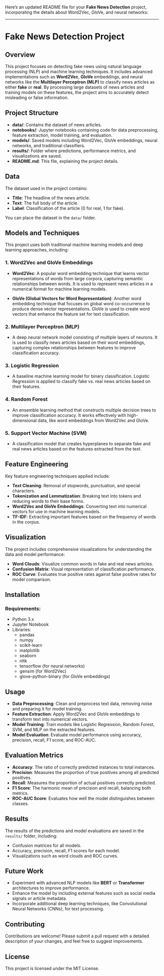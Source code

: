 Here’s an updated README file for your **Fake News Detection** project, incorporating the details about Word2Vec, GloVe, and neural networks:

---

# Fake News Detection Project

## Overview
This project focuses on detecting fake news using natural language processing (NLP) and machine learning techniques. It includes advanced implementations such as **Word2Vec**, **GloVe** embeddings, and neural networks like the **Multilayer Perceptron (MLP)** to classify news articles as either **fake** or **real**. By processing large datasets of news articles and training models on these features, the project aims to accurately detect misleading or false information.

## Project Structure
- **data/**: Contains the dataset of news articles.
- **notebooks/**: Jupyter notebooks containing code for data preprocessing, feature extraction, model training, and evaluation.
- **models/**: Saved models including Word2Vec, GloVe embeddings, neural networks, and traditional classifiers.
- **results/**: Folder where predictions, performance metrics, and visualizations are saved.
- **README.md**: This file, explaining the project details.

## Data
The dataset used in the project contains:
- **Title**: The headline of the news article.
- **Text**: The full body of the article.
- **Label**: Classification of the article (0 for real, 1 for fake).

You can place the dataset in the `data/` folder.

## Models and Techniques
This project uses both traditional machine learning models and deep learning approaches, including:

### 1. **Word2Vec and GloVe Embeddings**
- **Word2Vec**: A popular word embedding technique that learns vector representations of words from large corpora, capturing semantic relationships between words. It is used to represent news articles in a numerical format for machine learning models.
  
- **GloVe (Global Vectors for Word Representation)**: Another word embedding technique that focuses on global word co-occurrence to produce dense vector representations. GloVe is used to create word vectors that enhance the feature set for text classification.

### 2. **Multilayer Perceptron (MLP)**
- A deep neural network model consisting of multiple layers of neurons. It is used to classify news articles based on their word embeddings, capturing complex relationships between features to improve classification accuracy.

### 3. **Logistic Regression**
- A baseline machine learning model for binary classification. Logistic Regression is applied to classify fake vs. real news articles based on their features.

### 4. **Random Forest**
- An ensemble learning method that constructs multiple decision trees to improve classification accuracy. It works effectively with high-dimensional data, like word embeddings from Word2Vec and GloVe.

### 5. **Support Vector Machine (SVM)**
- A classification model that creates hyperplanes to separate fake and real news articles based on the features extracted from the text.

## Feature Engineering
Key feature engineering techniques applied include:
- **Text Cleaning**: Removal of stopwords, punctuation, and special characters.
- **Tokenization and Lemmatization**: Breaking text into tokens and reducing words to their base forms.
- **Word2Vec and GloVe Embeddings**: Converting text into numerical vectors for use in machine learning models.
- **TF-IDF**: Extracting important features based on the frequency of words in the corpus.

## Visualization
The project includes comprehensive visualizations for understanding the data and model performance:
- **Word Clouds**: Visualize common words in fake and real news articles.
- **Confusion Matrix**: Visual representation of classification performance.
- **ROC Curve**: Evaluates true positive rates against false positive rates for model comparison.

## Installation
### Requirements:
- Python 3.x
- Jupyter Notebook
- Libraries:
  - pandas
  - numpy
  - scikit-learn
  - matplotlib
  - seaborn
  - nltk
  - tensorflow (for neural networks)
  - gensim (for Word2Vec)
  - glove-python-binary (for GloVe embeddings)

## Usage
- **Data Preprocessing**: Clean and preprocess text data, removing noise and preparing it for model training.
- **Feature Extraction**: Apply Word2Vec and GloVe embeddings to transform text into numerical vectors.
- **Model Training**: Train models like Logistic Regression, Random Forest, SVM, and MLP on the extracted features.
- **Model Evaluation**: Evaluate model performance using accuracy, precision, recall, F1 score, and ROC-AUC.

## Evaluation Metrics
- **Accuracy**: The ratio of correctly predicted instances to total instances.
- **Precision**: Measures the proportion of true positives among all predicted positives.
- **Recall**: Measures the proportion of actual positives correctly predicted.
- **F1 Score**: The harmonic mean of precision and recall, balancing both metrics.
- **ROC-AUC Score**: Evaluates how well the model distinguishes between classes.

## Results
The results of the predictions and model evaluations are saved in the `results/` folder, including:
- Confusion matrices for all models.
- Accuracy, precision, recall, F1 scores for each model.
- Visualizations such as word clouds and ROC curves.

## Future Work
- Experiment with advanced NLP models like **BERT** or **Transformer** architectures to improve performance.
- Enhance the model by including external features such as social media signals or article metadata.
- Incorporate additional deep learning techniques, like Convolutional Neural Networks (CNNs), for text processing.

## Contributing
Contributions are welcome! Please submit a pull request with a detailed description of your changes, and feel free to suggest improvements.

## License
This project is licensed under the MIT License.
